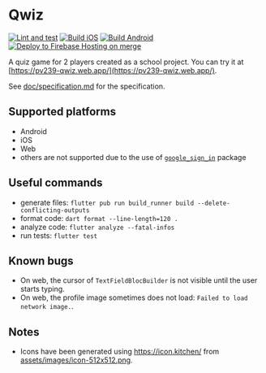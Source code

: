 # Qwiz

[![Lint and test](https://github.com/petr7555/pv239_qwiz/actions/workflows/lint_and_test.yml/badge.svg)](https://github.com/petr7555/pv239_qwiz/actions/workflows/lint_and_test.yml)
[![Build iOS](https://github.com/petr7555/pv239_qwiz/actions/workflows/build_ios.yml/badge.svg)](https://github.com/petr7555/pv239_qwiz/actions/workflows/build_ios.yml)
[![Build Android](https://github.com/petr7555/pv239_qwiz/actions/workflows/build_android.yml/badge.svg)](https://github.com/petr7555/pv239_qwiz/actions/workflows/build_android.yml)
[![Deploy to Firebase Hosting on merge](https://github.com/petr7555/pv239_qwiz/actions/workflows/firebase-hosting-merge.yml/badge.svg)](https://github.com/petr7555/pv239_qwiz/actions/workflows/firebase-hosting-merge.yml)

A quiz game for 2 players created as a school project.
You can try it at [https://pv239-qwiz.web.app/](https://pv239-qwiz.web.app/).

See [doc/specification.md](doc/specification/specification.md) for the specification.

## Supported platforms

- Android
- iOS
- Web
- others are not supported due to the use
  of [`google_sign_in`](https://pub.dev/packages/google_sign_in) package

## Useful commands

- generate files: `flutter pub run build_runner build --delete-conflicting-outputs`
- format code: `dart format --line-length=120 .`
- analyze code: `flutter analyze --fatal-infos`
- run tests: `flutter test`

## Known bugs

- On web, the cursor of `TextFieldBlocBuilder` is not visible until the user starts typing.
- On web, the profile image sometimes does not load: `Failed to load network image.`.

## Notes

- Icons have been generated using https://icon.kitchen/
  from [assets/images/icon-512x512.png](assets/images/icon-512x512.png).
